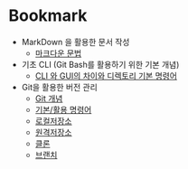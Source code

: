 # Bookmark

- MarkDown 을 활용한 문서 작성
  - [마크다운 문법](./220705.markdown.md)
- 기초 CLI (Git Bash를 활용하기 위한 기본 개념)
  - [CLI 와 GUI의 차이와 디렉토리 기본 명령어](./220705.CLI_directoryI.md)
- Git을 활용한 버전 관리
  - [Git 개념](./220706/.Git_Github.md)
  - [기본/활용 명령어](./220706/.Git_Github.md)
  - [로컬저장소](./220706/.Git_Github.md)
  - [원격저장소](./220706/.Git_Github.md)
  - [클론](./220707/.remote_clone.md)
  - [브랜치](./220707/Git_Branch.md)